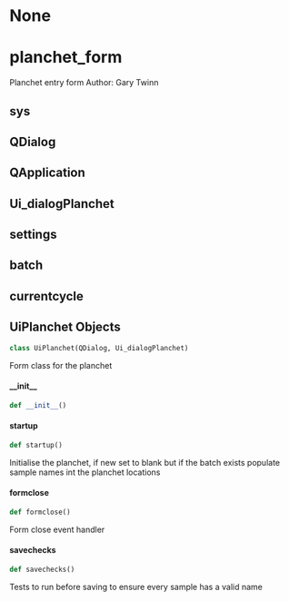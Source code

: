 # None

<a id="planchet_form"></a>

# planchet\_form

Planchet entry form
Author: Gary Twinn

<a id="planchet_form.sys"></a>

## sys

<a id="planchet_form.QDialog"></a>

## QDialog

<a id="planchet_form.QApplication"></a>

## QApplication

<a id="planchet_form.Ui_dialogPlanchet"></a>

## Ui\_dialogPlanchet

<a id="planchet_form.settings"></a>

## settings

<a id="planchet_form.batch"></a>

## batch

<a id="planchet_form.currentcycle"></a>

## currentcycle

<a id="planchet_form.UiPlanchet"></a>

## UiPlanchet Objects

```python
class UiPlanchet(QDialog, Ui_dialogPlanchet)
```

Form class for the planchet

<a id="planchet_form.UiPlanchet.__init__"></a>

#### \_\_init\_\_

```python
def __init__()
```

<a id="planchet_form.UiPlanchet.startup"></a>

#### startup

```python
def startup()
```

Initialise the planchet, if new set to blank but if the batch exists populate sample names int the planchet
locations

<a id="planchet_form.UiPlanchet.formclose"></a>

#### formclose

```python
def formclose()
```

Form close event handler

<a id="planchet_form.UiPlanchet.savechecks"></a>

#### savechecks

```python
def savechecks()
```

Tests to run before saving to ensure every sample has a valid name

